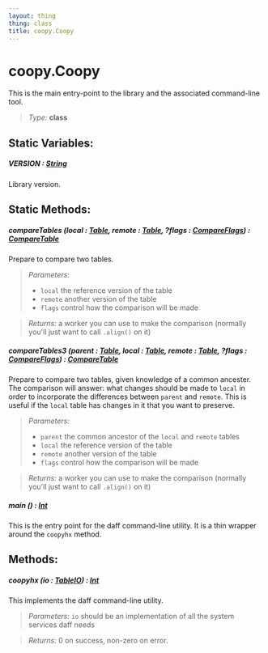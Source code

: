 ```yaml
---
layout: thing
thing: class
title: coopy.Coopy
---
```

# coopy.Coopy


This is the main entry-point to the library and the associated
command-line tool.




> *Type:* **class**

## Static Variables:

#####  **VERSION**  : <a href="../String.html" class="type">String</a>


Library version.




## Static Methods:


##### **compareTables** (local : <a href="../coopy/Table.html" class="type">Table</a>, remote : <a href="../coopy/Table.html" class="type">Table</a>, ?flags : <a href="../coopy/CompareFlags.html" class="type">CompareFlags</a>) : <a href="../coopy/CompareTable.html" class="type">CompareTable</a>


Prepare to compare two tables.




> *Parameters:*
>
>   * `local` the reference version of the table
>   * `remote` another version of the table
>   * `flags` control how the comparison will be made

> *Returns:*  a worker you can use to make the comparison (normally you'll just want to call `.align()` on it)








##### **compareTables3** (parent : <a href="../coopy/Table.html" class="type">Table</a>, local : <a href="../coopy/Table.html" class="type">Table</a>, remote : <a href="../coopy/Table.html" class="type">Table</a>, ?flags : <a href="../coopy/CompareFlags.html" class="type">CompareFlags</a>) : <a href="../coopy/CompareTable.html" class="type">CompareTable</a>


Prepare to compare two tables, given knowledge of a common ancester.
The comparison will answer: what changes should be made to `local`
in order to incorporate the differences between `parent` and `remote`.
This is useful if the `local` table has changes in it that you want
to preserve.




> *Parameters:*
>
>   * `parent` the common ancestor of the `local` and `remote` tables
>   * `local` the reference version of the table
>   * `remote` another version of the table
>   * `flags` control how the comparison will be made

> *Returns:*  a worker you can use to make the comparison (normally you'll just want to call `.align()` on it)








##### **main** () : <a href="../Int.html" class="type">Int</a>


This is the entry point for the daff command-line utility.
It is a thin wrapper around the `coopyhx` method.












## Methods:


##### **coopyhx** (io : <a href="../coopy/TableIO.html" class="type">TableIO</a>) : <a href="../Int.html" class="type">Int</a>


This implements the daff command-line utility.




> *Parameters:*  `io` should be an implementation of all the system services daff needs


> *Returns:*  0 on success, non-zero on error.








